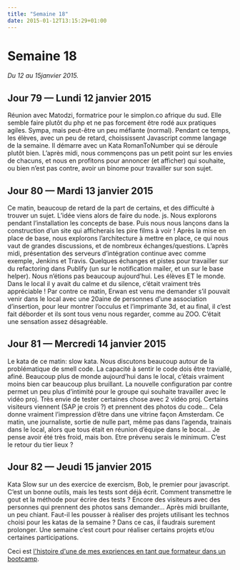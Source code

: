 ```yaml
---
title: "Semaine 18"
date: 2015-01-12T13:15:29+01:00
---
```


Semaine 18
==========

*Du 12 au 15janvier 2015.*

Jour 79 — Lundi 12 janvier 2015
-------------------------------

Réunion avec Matodzi, formatrice pour le simplon.co afrique du sud. Elle
semble faire plutôt du php et ne pas forcement être rodé aux pratiques
agiles. Sympa, mais peut-être un peu méfiante (normal). Pendant ce
temps, les élèves, avec un peu de retard, choississent Javascript comme
langage de la semaine. Il démarre avec un Kata RomanToNumber qui se
déroule plutôt bien. L’après midi, nous commençons pas un petit point
sur les envies de chacuns, et nous en profitons pour annoncer (et
afficher) qui souhaite, ou bien n’est pas contre, avoir un binome pour
travailler sur son sujet.

Jour 80 — Mardi 13 janvier 2015
-------------------------------

Ce matin, beaucoup de retard de la part de certains, et des difficulté à
trouver un sujet. L’idée viens alors de faire du node. js. Nous
explorons pendant l’installation les concepts de base. Puis nous nous
lançons dans la construction d’un site qui afficherais les pire films à
voir ! Après la mise en place de base, nous explorons l’architecture à
mettre en place, ce qui nous vaut de grandes discussions, et de nombreux
échanges/questions. L’après midi, présentation des serveurs
d’intégration continue avec comme exemple, Jenkins et Travis. Quelques
échanges et pistes pour travailler sur du refactoring dans Publify (un
sur le notification mailer, et un sur le base helper). Nous n’étions pas
beaucoup aujourd’hui. Les élèves ET le monde. Dans le local il y avait
du calme et du silence, c’était vraiment très appréciable ! Par contre
ce matin, Erwan est venu me demander s’il pouvait venir dans le local
avec une 20aine de personnes d’une association d’insertion, pour leur
montrer l’occulus et l’imprimante 3d, et au final, il c’est fait
déborder et ils sont tous venu nous regarder, comme au ZOO. C’était une
sensation assez désagréable.

Jour 81 — Mercredi 14 janvier 2015
----------------------------------

Le kata de ce matin: slow kata. Nous discutons beaucoup autour de la
problématique de smell code. La capacité à sentir le code dois être
traviallé, afiné. Beaucoup plus de monde aujourd’hui dans le local,
c’étais vraiment moins bien car beaucoup plus bruillant. La nouvelle
configuration par contre permet un peu plus d’intimité pour le groupe
qui souhaite travailler avec le vidéo proj. Très envie de tester
certaines chose avec 2 vidéo proj. Certains visiteurs viennent (SAP je
crois ?) et prennent des photos du code… Cela donne vraiment
l’impression d’être dans une vitrine façon Amsterdam. Ce matin, une
journaliste, sortie de nulle part, même pas dans l’agenda, trainais dans
le local, alors que tous était en réunion d’équipe dans le bocal… Je
pense avoir été très froid, mais bon. Etre prévenu serais le minimum.
C’est le retour du tier lieux ?

Jour 82 — Jeudi 15 janvier 2015
-------------------------------

Kata Slow sur un des exercice de exercism, Bob, le premier pour
javascript. C’est un bonne outils, mais les tests sont déjà écrit.
Comment transmettre le gout et la méthode pour écrire des tests ? Encore
des visiteurs avec des personnes qui prennent des photos sans demander…
Après midi bruillante, un peu chiant. Faut-il les pousser à réaliser des
projets utilisant les technos choisi pour les katas de la semaine ? Dans
ce cas, il faudrais surement prolonger. Une semaine c’est court pour
réaliser certains projets et/ou certaines participations.

Ceci est [l'histoire d'une de mes expriences en tant que formateur dans
un bootcamp](https://yaf.github.io/journal-d-un-formateur-en-2015/).
